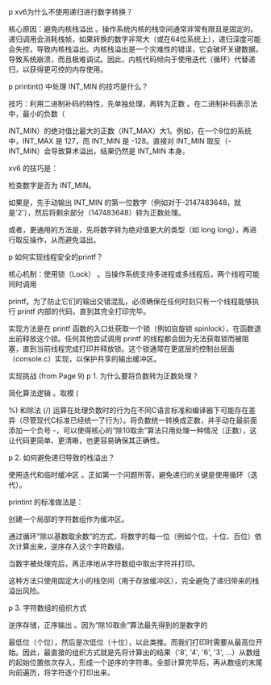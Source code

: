 p xv6为什么不使用递归进行数字转换？


核心原因：避免内核栈溢出 。操作系统内核的栈空间通常非常有限且是固定的。递归调用会消耗栈帧，如果转换的数字非常大（或在64位系统上），递归深度可能会失控，导致内核栈溢出。内核栈溢出是一个灾难性的错误，它会破坏关键数据，导致系统崩溃，而且极难调试。因此，内核代码倾向于使用迭代（循环）代替递归，以获得更可控的内存使用。

p printint() 中处理 INT_MIN 的技巧是什么？


技巧：利用二进制补码的特性，先单独处理，再转为正数 。在二进制补码表示法中，最小的负数（

INT_MIN）的绝对值比最大的正数（INT_MAX）大1。例如，在一个8位的系统中，INT_MAX 是 127，而 INT_MIN 是 -128。直接对 INT_MIN 取反（-INT_MIN）会导致算术溢出，结果仍然是 INT_MIN 本身。

xv6 的技巧是：

检查数字是否为 INT_MIN。

如果是，先手动输出 INT_MIN 的第一位数字（例如对于-2147483648，就是'2'），然后将剩余部分（147483648）转为正数处理。

或者，更通用的方法是，先将数字转为绝对值更大的类型（如 long long），再进行取反操作，从而避免溢出。

p 如何实现线程安全的printf？


核心机制：使用锁（Lock） 。当操作系统支持多进程或多线程后，两个线程可能同时调用 

printf。为了防止它们的输出交错混乱，必须确保在任何时刻只有一个线程能够执行 printf 内部的代码，直到其完全打印完毕。

实现方法是在 printf 函数的入口处获取一个锁（例如自旋锁 spinlock），在函数退出前释放这个锁。任何其他尝试调用 printf 的线程都会因为无法获取锁而被阻塞，直到当前线程完成打印并释放锁。这个锁通常在更底层的控制台层面（console.c）实现，以保护共享的输出缓冲区。

实现挑战 (from Page 9)
p 1. 为什么要将负数转为正数处理？


简化算法逻辑 。取模 (

%) 和除法 (/) 运算在处理负数时的行为在不同C语言标准和编译器下可能存在差异（尽管现代C标准已经统一了行为）。将负数统一转换成正数，并手动在最前面添加一个负号 -，可以使得核心的“除10取余”算法只用处理一种情况（正数），这让代码更简单、更清晰，也更容易确保其正确性。

p 2. 如何避免递归导致的栈溢出？


使用迭代和临时缓冲区 。正如第一个问题所答，避免递归的关键是使用循环（迭代）。

printint 的标准做法是：

创建一个局部的字符数组作为缓冲区。

通过循环“除以基数取余数”的方式，将数字的每一位（例如个位、十位、百位）依次计算出来，逆序存入这个字符数组。

当数字被处理完后，再正序地从字符数组中取出字符并打印。

这种方法只使用固定大小的栈空间（用于存放缓冲区），完全避免了递归带来的栈溢出风险。

p 3. 字符数组的组织方式


逆序存储，正序输出 。因为“除10取余”算法最先得到的是数字的

最低位（个位），然后是次低位（十位），以此类推。而我们打印时需要从最高位开始。因此，最直接的组织方式就是先将计算出的结果（'8', '4', '6', '3', ...）从数组的起始位置依次存入，形成一个逆序的字符串。全部计算完毕后，再从数组的末尾向前遍历，将字符逐个打印出来。